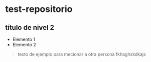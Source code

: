 # test-repositorio
## título de nivel 2
- Elemento 1
- Elemento 2

> texto de ejemplo
> para mecionar a otra persona
fkhaghskdkajs